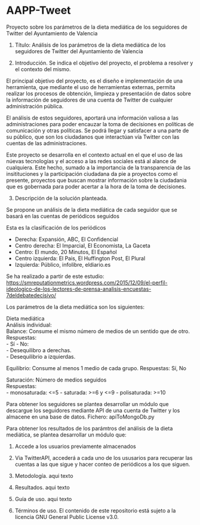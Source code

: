 # AAPP-Tweet
Proyecto sobre los parámetros de la dieta mediática de los seguidores de Twitter del Ayuntamiento de Valencia

1. Título: Análisis de los parámetros de la dieta mediática de los seguidores de Twitter del Ayuntamiento de Valencia
  
2. Introducción. Se indica el objetivo del proyecto, el problema a resolver y el contexto del mismo.

El principal objetivo del proyecto, es el diseño e implementación de una herramienta, que mediante el uso de herramientas externas, permita realizar los procesos de obtención, limpieza y presentación de datos sobre la información de seguidores de una cuenta de Twitter de cualquier administración pública.

El análisis de estos seguidores, aportará una información valiosa a las administraciones para poder encauzar la toma de decisiones en políticas de comunicación y otras políticas. Se podrá llegar y satisfacer a una parte de su público, que son los ciudadanos que interactúan vía Twitter con las cuentas de las administraciones.

Este proyecto se desarrolla en el contexto actual en el que el uso de las núevas tecnologías y el acceso a las redes sociales está al alance de cualquiera. Este hecho, sumado a la importancia de la transparencia de las insitituciones y la participación ciudadana da pie a proyectos como el presente, proyectos que buscan mostrar información sobre la ciudadania que es gobernada para poder acertar a la hora de la toma de decisiones.

3. Descripción de la solución planteada.

Se propone un análisis de la dieta mediática de cada seguidor que se basará en las cuentas de periódicos seguidos

Esta es la clasificación de los periódicos

- Derecha: Expansión, ABC, El Confidencial
- Centro derecha: El Imparcial, El Economista, La Gaceta
- Centro: El mundo, 20 Minutos, El Español
- Centro izquierda: El Pais, El Huffington Post, El Plural
- Izquierda: Público, infolibre, eldiario.es

Se ha realizado a partir de este estudio: https://smreputationmetrics.wordpress.com/2015/12/09/el-perfil-ideologico-de-los-lectores-de-prensa-analisis-encuestas-7deldebatedecisivo/

Los parámetros de la dieta mediática son los siguientes:

Dieta mediática                    
Análisis individual:                                 
    Balance: Consume el mismo número de medios de un sentido que de otro.           
        Respuestas:    
            - Sí
            - No:    
                - Desequilibro a derechas.    
                - Desequilibrio a izquierdas.
   
   Equilibrio: Consume al menos 1 medio de cada grupo.
        Respuestas:    Sí, No                    
   
   Saturación: Número de medios seguidos     
        Respuestas:    
            - monosaturada: <=5
            - saturada: >=6 y <=9 
            - polisaturada: >=10


Para obtener los seguidores se plantea desarrollar un módulo que descargue los seguidores mediante API de una cuenta de Twitter y los almacene en una base de datos. Fichero: apiToMongoDb.py

Para obtener los resultados de los parámtros del análisis de la dieta mediática, se plantea desarrollar un módulo que:
  1. Accede a los usuarios previamente almacenados
  2. Via TwitterAPI, accederá a cada uno de los ususarios para recuperar las cuentas a las que sigue y hacer conteo de periódicos a los que siguen.

4. Metodología.
aqui texto

5. Resultados.
aqui texto

6. Guía de uso.
aqui texto

7. Términos de uso.
El contenido de este repositorio está sujeto a la licencia GNU General Public License v3.0.
